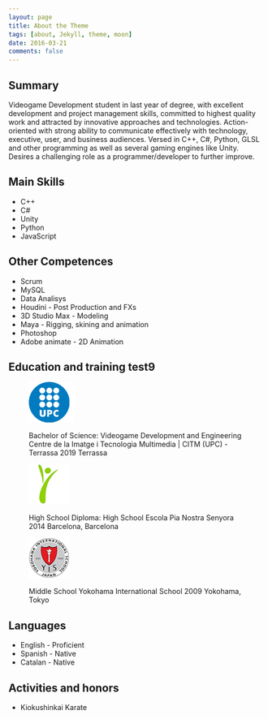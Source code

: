 ```yaml
---
layout: page
title: About the Theme
tags: [about, Jekyll, theme, moon]
date: 2016-03-21
comments: false
---
```


## Summary
Videogame Development student in last year of degree, with excellent development and project management skills, committed to highest quality work and attracted by innovative approaches and technologies. Action-oriented with strong ability to communicate effectively with technology, executive, user, and business audiences.
Versed in C++, C#, Python, GLSL and other programming as well as several gaming engines like Unity. Desires a challenging role as a programmer/developer to further improve.

## Main Skills
* C++
* C#
* Unity
* Python
* JavaScript

## Other Competences
* Scrum
* MySQL
* Data Analisys
* Houdini - Post Production and FXs
* 3D Studio Max - Modeling
* Maya - Rigging, skining and animation
* Photoshop
* Adobe animate - 2D Animation

## Education and training test9

<figure class="third">
	<a href="../assets/img/UPC.png"><img src="../assets/img/UPC.png"></a>
    <p>
    Bachelor of Science: Videogame Development and Engineering
    Centre de la Imatge i Tecnologia Multimedia | CITM (UPC) - Terrassa 2019
    Terrassa
    </p>
</figure>

<figure class="third">
	<a href="../assets/img/PIA.png"><img src="../assets/img/PIA.png"></a>
    <p>
    High School Diploma: High School
    Escola Pia Nostra Senyora 2014
    Barcelona, Barcelona
    </p>
</figure>

<figure class="third">
	<a href="../assets/img/YIS.png"><img src="../assets/img/YIS.png"></a>
    <p>
    Middle School
    Yokohama International School 2009
    Yokohama, Tokyo
    </p>
</figure>


## Languages
* English - Proficient
* Spanish - Native
* Catalan - Native

## Activities and honors
* Kiokushinkai Karate
